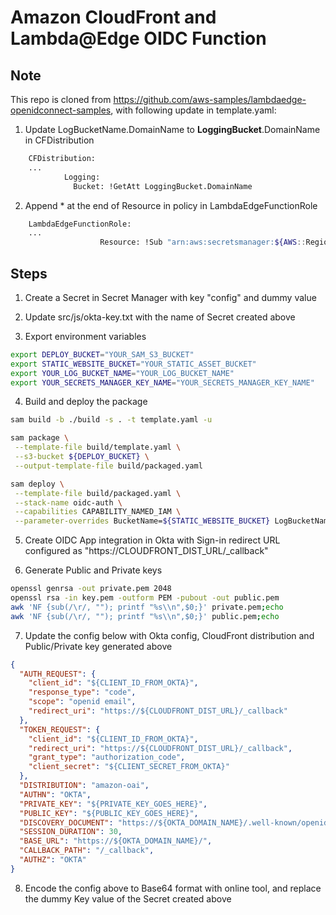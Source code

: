 # Amazon CloudFront and Lambda@Edge OIDC Function

## Note

This repo is cloned from https://github.com/aws-samples/lambdaedge-openidconnect-samples, with following update in template.yaml:

1. Update LogBucketName.DomainName to **LoggingBucket**.DomainName in CFDistribution

```bash
    CFDistribution:
    ...
            Logging:
              Bucket: !GetAtt LoggingBucket.DomainName
```

2. Append * at the end of Resource in policy in LambdaEdgeFunctionRole

```bash
    LambdaEdgeFunctionRole:
    ...
                    Resource: !Sub "arn:aws:secretsmanager:${AWS::Region}:${AWS::AccountId}:secret:${SecretKeyName}*"
```

## Steps

1. Create a Secret in Secret Manager with key "config" and dummy value

2. Update src/js/okta-key.txt with the name of Secret created above

3. Export environment variables
```bash
export DEPLOY_BUCKET="YOUR_SAM_S3_BUCKET"
export STATIC_WEBSITE_BUCKET="YOUR_STATIC_ASSET_BUCKET"
export YOUR_LOG_BUCKET_NAME="YOUR_LOG_BUCKET_NAME"
export YOUR_SECRETS_MANAGER_KEY_NAME="YOUR_SECRETS_MANAGER_KEY_NAME"
```

4. Build and deploy the package

```bash
sam build -b ./build -s . -t template.yaml -u

sam package \
 --template-file build/template.yaml \
 --s3-bucket ${DEPLOY_BUCKET} \
 --output-template-file build/packaged.yaml

sam deploy \
 --template-file build/packaged.yaml \
 --stack-name oidc-auth \
 --capabilities CAPABILITY_NAMED_IAM \
 --parameter-overrides BucketName=${STATIC_WEBSITE_BUCKET} LogBucketName=${YOUR_LOG_BUCKET_NAME} SecretKeyName=${YOUR_SECRETS_MANAGER_KEY_NAME}
```

5. Create OIDC App integration in Okta with Sign-in redirect URL configured as "https://CLOUDFRONT_DIST_URL/_callback"


6. Generate Public and Private keys
```bash
openssl genrsa -out private.pem 2048
openssl rsa -in key.pem -outform PEM -pubout -out public.pem
awk 'NF {sub(/\r/, ""); printf "%s\\n",$0;}' private.pem;echo
awk 'NF {sub(/\r/, ""); printf "%s\\n",$0;}' public.pem;echo
```

7. Update the config below with Okta config, CloudFront distribution and Public/Private key generated above

```json
{
  "AUTH_REQUEST": {
  	"client_id": "${CLIENT_ID_FROM_OKTA}",
  	"response_type": "code",
  	"scope": "openid email",
  	"redirect_uri": "https://${CLOUDFRONT_DIST_URL}/_callback"
  },
  "TOKEN_REQUEST": {
  	"client_id": "${CLIENT_ID_FROM_OKTA}",
  	"redirect_uri": "https://${CLOUDFRONT_DIST_URL}/_callback",
  	"grant_type": "authorization_code",
  	"client_secret": "${CLIENT_SECRET_FROM_OKTA}"
  },
  "DISTRIBUTION": "amazon-oai",
  "AUTHN": "OKTA",
  "PRIVATE_KEY": "${PRIVATE_KEY_GOES_HERE}",
  "PUBLIC_KEY": "${PUBLIC_KEY_GOES_HERE}",
  "DISCOVERY_DOCUMENT": "https://${OKTA_DOMAIN_NAME}/.well-known/openid-configuration",
  "SESSION_DURATION": 30,
  "BASE_URL": "https://${OKTA_DOMAIN_NAME}/",
  "CALLBACK_PATH": "/_callback",
  "AUTHZ": "OKTA"
}
  ```

8. Encode the config above to Base64 format with online tool, and replace the dummy Key value of the Secret created above
